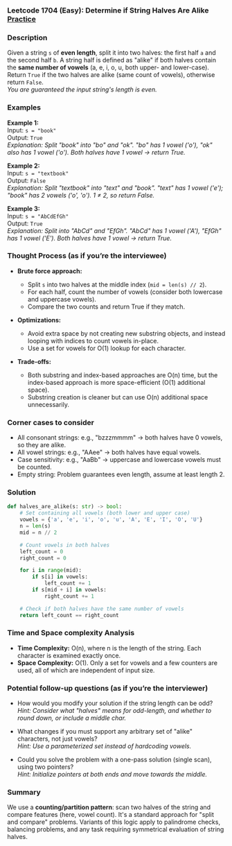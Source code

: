 ### Leetcode 1704 (Easy): Determine if String Halves Are Alike [Practice](https://leetcode.com/problems/determine-if-string-halves-are-alike)

### Description  
Given a string `s` of **even length**, split it into two halves: the first half `a` and the second half `b`. A string half is defined as "alike" if both halves contain the **same number of vowels** (a, e, i, o, u, both upper- and lower-case).  
Return `True` if the two halves are alike (same count of vowels), otherwise return `False`.  
*You are guaranteed the input string's length is even.*

### Examples  

**Example 1:**  
Input: `s = "book"`  
Output: `True`  
*Explanation: Split "book" into "bo" and "ok". "bo" has 1 vowel ('o'), "ok" also has 1 vowel ('o'). Both halves have 1 vowel → return True.*

**Example 2:**  
Input: `s = "textbook"`  
Output: `False`  
*Explanation: Split "textbook" into "text" and "book". "text" has 1 vowel ('e'); "book" has 2 vowels ('o', 'o'). 1 ≠ 2, so return False.*

**Example 3:**  
Input: `s = "AbCdEfGh"`  
Output: `True`  
*Explanation: Split into "AbCd" and "EfGh". "AbCd" has 1 vowel ('A'), "EfGh" has 1 vowel ('E'). Both halves have 1 vowel → return True.*

### Thought Process (as if you’re the interviewee)  
- **Brute force approach:**  
  - Split `s` into two halves at the middle index (`mid = len(s) // 2`).
  - For each half, count the number of vowels (consider both lowercase and uppercase vowels).
  - Compare the two counts and return True if they match.

- **Optimizations:**  
  - Avoid extra space by not creating new substring objects, and instead looping with indices to count vowels in-place.  
  - Use a set for vowels for O(1) lookup for each character.

- **Trade-offs:**  
  - Both substring and index-based approaches are O(n) time, but the index-based approach is more space-efficient (O(1) additional space).  
  - Substring creation is cleaner but can use O(n) additional space unnecessarily.

### Corner cases to consider  
- All consonant strings: e.g., "bzzzmmmm" → both halves have 0 vowels, so they are alike.
- All vowel strings: e.g., "AAee" → both halves have equal vowels.
- Case sensitivity: e.g., "AaBb" → uppercase and lowercase vowels must be counted.
- Empty string: Problem guarantees even length, assume at least length 2.

### Solution

```python
def halves_are_alike(s: str) -> bool:
    # Set containing all vowels (both lower and upper case)
    vowels = {'a', 'e', 'i', 'o', 'u', 'A', 'E', 'I', 'O', 'U'}
    n = len(s)
    mid = n // 2

    # Count vowels in both halves
    left_count = 0
    right_count = 0

    for i in range(mid):
        if s[i] in vowels:
            left_count += 1
        if s[mid + i] in vowels:
            right_count += 1

    # Check if both halves have the same number of vowels
    return left_count == right_count
```

### Time and Space complexity Analysis  

- **Time Complexity:** O(n), where n is the length of the string. Each character is examined exactly once.
- **Space Complexity:** O(1). Only a set for vowels and a few counters are used, all of which are independent of input size.

### Potential follow-up questions (as if you’re the interviewer)  

- How would you modify your solution if the string length can be odd?  
  *Hint: Consider what "halves" means for odd-length, and whether to round down, or include a middle char.*

- What changes if you must support any arbitrary set of "alike" characters, not just vowels?  
  *Hint: Use a parameterized set instead of hardcoding vowels.*

- Could you solve the problem with a one-pass solution (single scan), using two pointers?  
  *Hint: Initialize pointers at both ends and move towards the middle.*

### Summary
We use a **counting/partition pattern**: scan two halves of the string and compare features (here, vowel count). It's a standard approach for "split and compare" problems. Variants of this logic apply to palindrome checks, balancing problems, and any task requiring symmetrical evaluation of string halves.